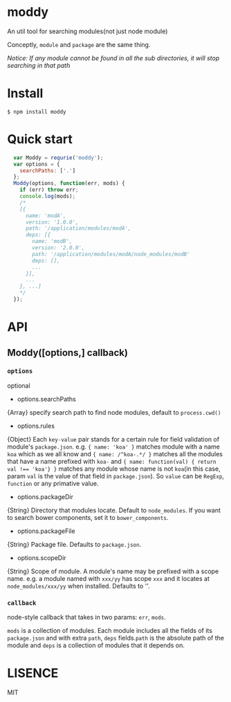 # moddy
An util tool for searching modules(not just node module)

Conceptly, `module` and `package` are the same thing.

*Notice: If any module cannot be found in all the sub directories, it will stop searching in that path*

# Install
`$ npm install moddy`

# Quick start

```javascript
  var Moddy = requrie('moddy');
  var options = {
    searchPaths: ['.']
  };
  Moddy(options, function(err, mods) {
    if (err) throw err;
    console.log(mods);
    /*
    [{
      name: 'modA',
      version: '1.0.0',
      path: '/application/modules/modA',
      deps: [{
        name: 'modB',
        version: '2.0.0',
        path: '/application/modules/modA/node_modules/modB'
        deps: [],
        ...
      }],
      ...
    }, ...]
    */
  });
```

# API

## Moddy([options,] callback)

### `options`

optional

- options.searchPaths

{Array} specify search path to find node modules, default to
`process.cwd()`

- options.rules

{Object} Each `key-value` pair stands for a certain rule for field validation of module's `package.json`. e.g. `{ name: 'koa' }` matches module with a name `koa` which as we all know and `{ name: /^koa-.*/ }` matches all the modules that have a name prefixed with `koa-` and `{ name: function(val) { return val !== 'koa'} }` matches any module whose name is not `koa`(in this case, param `val` is the value of that field in `package.json`). So `value` can be `RegExp`, `function` or any primative value.

- options.packageDir

{String} Directory that modules locate. Default to
`node_modules`. If you want to search bower components, set it to
`bower_components`.

- options.packageFile

{String} Package file. Defaults to `package.json`.

- options.scopeDir

{String} Scope of module. A module's name may be prefixed with a scope name. e.g. a module named with `xxx/yy` has scope `xxx` and it locates at `node_modules/xxx/yy` when installed. Defaults to ''.

### `callback`

node-style callback that takes in two params: `err`, `mods`.

`mods` is a collection of modules. Each module includes all the fields of its `package.json` and with extra `path`, `deps` fields.`path` is the absolute path of the module and `deps` is a collection of modules that it depends on.

# LISENCE

MIT
